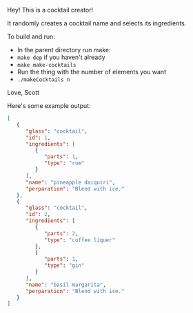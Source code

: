 Hey! This is a cocktail creator!

It randomly creates a cocktail name and selects its ingredients.

To build and run:
* In the parent directory run make:
 * `make dep` if you haven't already
 * `make make-cocktails`
* Run the thing with the number of elements you want
 * `./makeCocktails n`

Love,
Scott

Here's some example output:

```json
[
   {
      "glass": "cocktail",
      "id": 1,
      "ingredients": [
         {
            "parts": 1,
            "type": "rum"
         }
      ],
      "name": "pineapple daiquiri",
      "perparation": "Blend with ice."
   },
   {
      "glass": "cocktail",
      "id": 2,
      "ingredients": [
         {
            "parts": 2,
            "type": "coffee liquer"
         },
         {
            "parts": 1,
            "type": "gin"
         }
      ],
      "name": "basil margarita",
      "perparation": "Blend with ice."
   }
]
```
